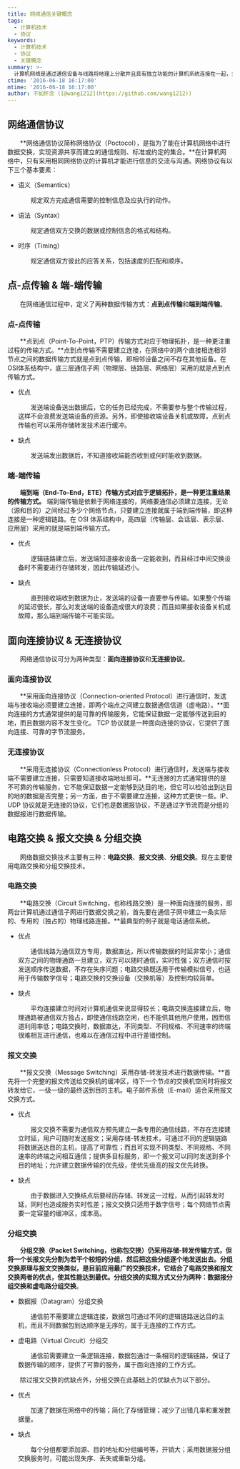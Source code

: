 ```yaml
---
title: 网络通信关键概念
tags:
  - 计算机技术
  - 协议
keywords:
  - 计算机技术
  - 协议
  - 关键概念
summary: >-
  计算机网络是通过通信设备与线路将地理上分散并且具有独立功能的计算机系统连接在一起，并由功能完善的软件来控制，进而实现资源共享的系统。从物理组成上来看，计算机网络包括硬件、软件和协议三大部分。计算机网络中结点间相互通信是由控制信息传送的网络协议及其他相应的网络软件共同实现的。在计算机网络通信中，有部分关键性概念需要理解透彻，在此做一总结。
ctime: '2016-06-18 16:17:00'
mtime: '2016-06-18 16:17:00'
author: 不如怀念 ([@wang1212](https://github.com/wang1212))
---
```


## 网络通信协议

　　**网络通信协议简称网络协议（Poctocol），是指为了能在计算机网络中进行数据交换，实现资源共享而建立的通信规则、标准或约定的集合。**在计算机网络中，只有采用相同网络协议的计算机才能进行信息的交流与沟通。网络协议有以下三个基本要素：

- 语义（Semantics）

    　　规定双方完成通信需要的控制信息及应执行的动作。

- 语法（Syntax）

    　　规定通信双方交换的数据或控制信息的格式和结构。

- 时序（Timing）

    　　规定通信双方彼此的应答关系，包括速度的匹配和顺序。

## 点-点传输 & 端-端传输

　　在网络通信过程中，定义了两种数据传输方式：**点到点传输**和**端到端传输**。

### 点-点传输

　　**点到点（Point-To-Point，PTP）传输方式对应于物理拓扑，是一种更注重过程的传输方式。**点到点传输不需要建立连接，在网络中的两个直接相连相邻节点之间的数据传输方式就是点到点传输，即相邻设备之间不存在其他设备。在OSI体系结构中，底三层通信子网（物理层、链路层、网络层）采用的就是点到点传输方式。

- 优点

    　　发送端设备送出数据后，它的任务已经完成，不需要参与整个传输过程，这样不会浪费发送端设备的资源。另外，即使接收端设备关机或故障，点到点传输也可以采用存储转发技术进行缓冲。

- 缺点

    　　发送端发出数据后，不知道接收端能否收到或何时能收到数据。

### 端-端传输

　　**端到端（End-To-End，ETE）传输方式对应于逻辑拓扑，是一种更注重结果的传输方式。**
端到端传输是依赖于网络连接的，网络要通信必须建立连接，无论（源和目的）之间经过多少个网络节点，只要建立连接就属于端到端传输，即这种连接是一种逻辑链路。在 OSI 体系结构中，高四层（传输层、会话层、表示层、应用层）采用的就是端到端传输方式。

- 优点

    　　逻辑链路建立后，发送端知道接收设备一定能收到，而且经过中间交换设备时不需要进行存储转发，因此传输延迟小。

- 缺点

    　　直到接收端收到数据为止，发送端的设备一直要参与传输。如果整个传输的延迟很长，那么对发送端的设备造成很大的浪费；而且如果接收设备关机或故障，那么端到端传输不可能实现。

## 面向连接协议 & 无连接协议

　　网络通信协议可分为两种类型：**面向连接协议**和**无连接协议**。

### 面向连接协议

　　**采用面向连接协议（Connection-oriented Protocol）进行通信时，发送端与接收端必须要建立连接，即两个端点之间建立数据通信信道（虚电路）。**面向连接的方式通常提供的是可靠的传输服务，它能保证数据一定能够传送到目的地，而且数据内容不发生变化。 TCP 协议就是一种面向连接的协议，它提供了面向连接、可靠的字节流服务。

### 无连接协议

　　**采用无连接协议（Connectionless Protocol）进行通信时，发送端与接收端不需要建立连接，只需要知道接收端地址即可。**无连接的方式通常提供的是不可靠的传输服务，它不能保证数据一定能够到达目的地，但它可以检验出到达目的地的数据是否完整；另一方面，由于不需要建立连接，这种方式更快一些。IP、UDP 协议就是无连接的协议，它们也是数据报协议，不是通过字节流而是分组的数据报进行数据传输。

## 电路交换 & 报文交换 & 分组交换

　　网络数据交换技术主要有三种：**电路交换**、**报文交换**、**分组交换**。现在主要使用电路交换和分组交换技术。

### 电路交换

　　**电路交换（Circuit Switching，也称线路交换）是一种面向连接的服务，即两台计算机通过通信子网进行数据交换之前，首先要在通信子网中建立一条实际的、专用的（独占的）物理线路连接。**最典型的例子就是电话通信系统。

- 优点

    　　通信线路为通信双方专用，数据直达，所以传输数据的时延非常小；通信双方之间的物理通路一旦建立，双方可以随时通信，实时性强；双方通信时按发送顺序传送数据，不存在失序问题；电路交换既适用于传输模拟信号，也适用于传输数字信号；电路交换的交换设备（交换机等）及控制均较简单。

- 缺点

    　　平均连接建立时间对计算机通信来说显得较长；电路交换连接建立后，物理通路被通信双方独占，即使通信线路空闲，也不能供其他用户使用，因而信道利用率低；电路交换时，数据直达，不同类型、不同规格、不同速率的终端很难相互进行通信，也难以在通信过程中进行差错控制。

### 报文交换

　　**报文交换（Message Switching）采用存储-转发技术进行数据传输。**首先将一个完整的报文传送给交换机的缓冲区，待下一个节点的交换机空闲时将报文转发给它，一级一级的最终送到目的主机。电子邮件系统（E-mail）适合采用报文交换方式。

- 优点

    　　报文交换不需要为通信双方预先建立一条专用的通信线路，不存在连接建立时延，用户可随时发送报文；采用存储-转发技术，可通过不同的逻辑链路将数据送达目的主机，提高了可靠性；而且可实现不同类型、不同规格、不同速率的终端之间相互通信；提供多目标服务，即一个报文可以同时发送到多个目的地址；允许建立数据传输的优先级，使优先级高的报文优先转换。

- 缺点

    　　由于数据进入交换结点后要经历存储、转发这一过程，从而引起转发时延，同时也造成服务实时性差；报文交换只适用于数字信号；每个网络节点需要一定容量的缓冲区，成本高。

### 分组交换

　　**分组交换（Packet Switching，也称包交换）仍采用存储-转发传输方式，但将一个长报文先分割为若干个较短的分组，然后把这些分组逐个地发送出去。**分组交换原理与报文交换类似，是目前应用最广的交换技术，它结合了电路交换和报文交换两者的优点，使其性能达到最优。分组交换的实现方式又分为两种：**数据报分组交换**和**虚电路分组交换**。

- 数据报（Datagram）分组交换

    　　通信前不需要建立逻辑连接，数据包可通过不同的逻辑链路送达目的主机，而且不同数据包到达顺序是无序的，属于无连接的工作方式。

- 虚电路（Virtual Circuit）分组交

    　　通信前需要建立一条逻辑连接，数据包通过一条相同的逻辑链路，保证了数据传输的顺序，提供了可靠的服务，属于面向连接的工作方式。

　　除过报文交换的优缺点外，分组交换在此基础上的优缺点为以下部分。

- 优点

    　　加速了数据在网络中的传输；简化了存储管理；减少了出错几率和重发数据量。

- 缺点

    　　每个分组都要添加源、目的地址和分组编号等，开销大；采用数据报分组交换服务时，可能出现失序、丢失或重新分组。
